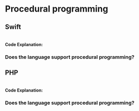 # Procedural programming

## Swift
```swift
```
#### Code Explanation:

### Does the language support procedural programming?

## PHP
```php
```
#### Code Explanation:

### Does the language support procedural programming?

